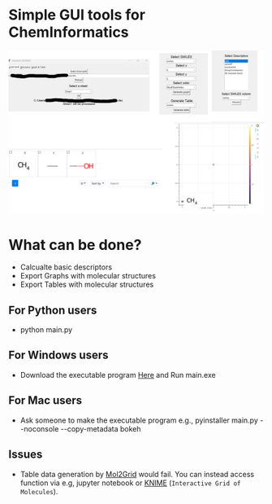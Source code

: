 # Simple GUI tools for ChemInformatics
![imgs/top/png](imgs/top.png)

# What can be done?
- Calcualte basic descriptors
- Export Graphs with molecular structures
- Export Tables with molecular structures
## For Python users
- python main.py
## For Windows users
- Download the executable program [Here](https://drive.google.com/file/d/1eN1nUOcxsLkVUYHlPVxvsyFVJuHPb-n2/view?usp=share_link) and Run main.exe
## For Mac users
- Ask someone to make the executable program
    e.g.,
    pyinstaller main.py --noconsole --copy-metadata bokeh

## Issues
- Table data generation by [Mol2Grid](https://mols2grid.readthedocs.io/en/latest/contents.html#usage) would fail. You can instead access function via e.g, jupyter notebook or [KNIME](https://www.knime.com/) (`Interactive Grid of Molecules`).